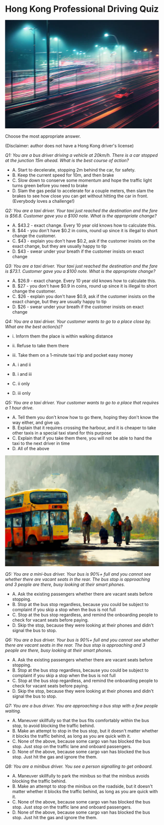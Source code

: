# Hong Kong Professional Driving Quiz

![image](./images/car_on_highway.jpg)

Choose the most appropriate answer.

(Disclaimer: author does not have a Hong Kong driver's license)

*Q1: You are a bus driver driving a vehicle at 20km/h. There is a car stopped at the junction 15m ahead. What is the best course of action?*

- A. Start to decelerate, stopping 2m behind the car, for safety.
- B. Keep the current speed for 10m, and then brake
- C. Slow down to conserve some momentum and hope the traffic light turns green before you need to brake
- D. Slam the gas pedal to accelerate for a couple meters, then slam the brakes to see how close you can get without hitting the car in front. (Everybody loves a challenge!)

*Q2: You are a taxi driver. Your taxi just reached the destination and the fare is $56.8. Customer gave you a $100 note. What is the appropriate change?*

- A. $43.2 - exact change. Every 10 year old knows how to calculate this.
- B. $44 - you don't have $0.2 in coins, round up since it is illegal to short change the customer.
- C. $43 - explain you don't have $0.2, ask if the customer insists on the exact change, but they are usually happy to tip
- D. $43 - swear under your breath if the customer insists on exact change

*Q3: You are a taxi driver. Your taxi just reached the destination and the fare is $73.1. Customer gave you a $100 note. What is the appropriate change?*

- A. $26.9 - exact change. Every 10 year old knows how to calculate this.
- B. $27 - you don't have $0.9 in coins, round up since it is illegal to short change the customer.
- C. $26 - explain you don't have $0.9, ask if the customer insists on the exact change, but they are usually happy to tip
- D. $26 - swear under your breath if the customer insists on exact change

*Q4: You are a taxi driver. Your customer wants to go to a place close by. What are the best action(s)?*

- i. Inform them the place is within walking distance
- ii. Refuse to take them there
- iii. Take them on a 1-minute taxi trip and pocket easy money

- A. i and ii
- B. i and iii
- C. ii only
- D. iii only

*Q5: You are a taxi driver. Your customer wants to go to a place that requires a 1 hour drive.*

- A. Tell them you don't know how to go there, hoping they don't know the way either, and give up.
- B. Explain that it requires crossing the harbour, and it is cheaper to take other taxis in a special taxi stand for this purpose
- C. Explain that if you take them there, you will not be able to hand the taxi to the next driver in time
- D. All of the above

![image](./images/busstop.jpg)

*Q5: You are a mini-bus driver. Your bus is 90%+ full and you cannot see whether there are vacant seats in the rear. The bus stop is approaching and 3 people are there, busy looking at their smart phones.*

- A. Ask the existing passengers whether there are vacant seats before stopping.
- B. Stop at the bus stop regardless, because you could be subject to complaint if you skip a stop when the bus is not full
- C. Stop at the bus stop regardless, and remind the onboarding people to check for vacant seats before paying.
- D. Skip the stop, because they were looking at their phones and didn't signal the bus to stop.

*Q6: You are a bus driver. Your bus is 90%+ full and you cannot see whether there are vacant seats in the rear. The bus stop is approaching and 3 people are there, busy looking at their smart phones.*

- A. Ask the existing passengers whether there are vacant seats before stopping.
- B. Stop at the bus stop regardless, because you could be subject to complaint if you skip a stop when the bus is not full
- C. Stop at the bus stop regardless, and remind the onboarding people to check for vacant seats before paying.
- D. Skip the stop, because they were looking at their phones and didn't signal the bus to stop.

*Q7: You are a bus driver. You are approaching a bus stop with a few people waiting.*

- A. Maneuver skillfully so that the bus fits comfortably within the bus stop, to avoid blocking the traffic behind.
- B. Make an attempt to stop in the bus stop, but it doesn't matter whether it blocks the traffic behind, as long as you are quick with it.
- C. None of the above, because some cargo van has blocked the bus stop. Just stop on the traffic lane and onboard passengers.
- D. None of the above, because some cargo van has blocked the bus stop. Just hit the gas and ignore the them.

*Q8: You are a minibus driver. You see a person signalling to get onboard.*

- A. Maneuver skillfully to park the minibus so that the minibus avoids blocking the traffic behind.
- B. Make an attempt to stop the minibus on the roadside, but it doesn't matter whether it blocks the traffic behind, as long as you are quick with it.
- C. None of the above, because some cargo van has blocked the bus stop. Just stop on the traffic lane and onboard passengers.
- D. None of the above, because some cargo van has blocked the bus stop. Just hit the gas and ignore the them.


